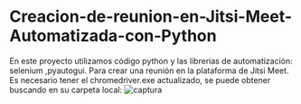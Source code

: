 # Creacion-de-reunion-en-Jitsi-Meet-Automatizada-con-Python
En este proyecto utilizamos código python y las librerias de automatización: selenium ,pyautogui. Para crear una reunión en la plataforma de Jitsi Meet.
Es necesario tener el chromedriver.exe actualizado, se puede obtener buscando en su carpeta local: 
![captura](https://github.com/luischanquettih/Creacion-de-reunion-en-Jitsi-Meet-Automatizada-con-Python/assets/99174520/945f6817-820e-48f7-8ab1-5808e2c4d0f3)
